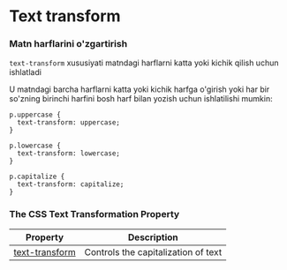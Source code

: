 # Text transform

### Matn harflarini o'zgartirish <a href="#matn-harflarini-ozgartirish" id="matn-harflarini-ozgartirish"></a>

`text-transform` xususiyati matndagi harflarni katta yoki kichik qilish uchun ishlatladi

U matndagi barcha harflarni katta yoki kichik harfga o'girish yoki har bir so'zning birinchi harfini bosh harf bilan yozish uchun ishlatilishi mumkin:

```
p.uppercase {
  text-transform: uppercase;
}

p.lowercase {
  text-transform: lowercase;
}

p.capitalize {
  text-transform: capitalize;
}
```

### The CSS Text Transformation Property

| Property                                                                        | Description                         |
| ------------------------------------------------------------------------------- | ----------------------------------- |
| [text-transform](https://www.w3schools.com/cssref/pr\_text\_text-transform.asp) | Controls the capitalization of text |
